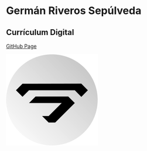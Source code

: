 # Germán Riveros Sepúlveda
## Currículum Digital
[GitHub Page](https://german-rs.github.io/)

![Logo](./assets/img/logo.png)
